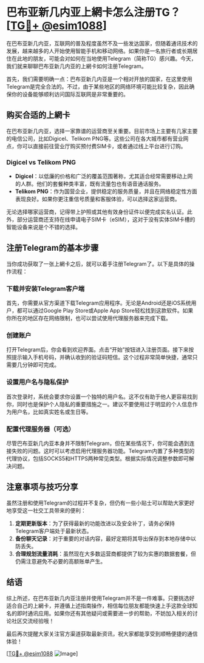 # 巴布亚新几内亚上網卡怎么注册TG？[[TG💪+ @esim1088](https://t.me/s/esim1088)]

在巴布亚新几内亚，互联网的普及程度虽然不及一些发达国家，但随着通讯技术的发展，越来越多的人开始使用智能手机和移动网络。如果你是一名旅行者或长期居住在此地的朋友，可能会对如何在当地使用Telegram（简称TG）感兴趣。今天，我们就来聊聊巴布亚新几内亚的上網卡如何注册Telegram。

首先，我们需要明确一点：巴布亚新几内亚是一个相对开放的国家，在这里使用Telegram是完全合法的。不过，由于某些地区的网络环境可能比较复杂，因此确保你的设备能够顺利访问国际互联网是非常重要的。

## 购买合适的上網卡

在巴布亚新几内亚，选择一家靠谱的运营商至关重要。目前市场上主要有几家主要的电信公司，比如Digicel、Telikom PNG等。这些公司在各大城市都有营业网点，你可以直接前往营业厅购买预付费SIM卡，或者通过线上平台进行订购。

### Digicel vs Telikom PNG

- **Digicel**：以低廉的价格和广泛的覆盖范围著称，尤其适合经常需要移动上网的人群。他们的套餐种类丰富，既有流量包也有语音通话服务。
- **Telikom PNG**：作为国营企业，提供稳定的服务质量，并且在网络稳定性方面表现良好。如果你更注重信号质量和客服体验，可以选择这家运营商。

无论选择哪家运营商，记得带上护照或其他有效身份证件以便完成实名认证。此外，部分运营商还支持在线申请电子SIM卡（eSIM），这对于没有实体SIM卡槽的智能设备来说是个不错的选择。

## 注册Telegram的基本步骤

当你成功获取了一张上網卡之后，就可以着手注册Telegram了。以下是具体的操作流程：

### 下载并安装Telegram客户端

首先，你需要从官方渠道下载Telegram应用程序。无论是Android还是iOS系统用户，都可以通过Google Play Store或Apple App Store轻松找到这款软件。如果你所在的地区存在网络限制，也可以尝试使用代理服务器来完成下载。

### 创建账户

打开Telegram后，你会看到欢迎界面。点击“开始”按钮进入注册页面。接下来按照提示输入手机号码，并确认收到的验证码短信。这个过程非常简单快捷，通常只需要几分钟即可完成。

### 设置用户名与隐私保护

首次登录时，系统会要求你设置一个独特的用户名。这不仅有助于他人更容易找到你，同时也是保护个人隐私的重要措施之一。建议不要使用过于明显的个人信息作为用户名，比如真实姓名或生日等。

### 配置代理服务器（可选）

尽管巴布亚新几内亚本身并不限制Telegram，但在某些情况下，你可能会遇到连接失败的问题。这时可以考虑启用代理服务器功能。Telegram内置了多种类型的代理协议，包括SOCKS5和HTTPS两种常见类型。根据实际情况调整参数即可解决问题。

## 注意事项与技巧分享

虽然注册和使用Telegram的过程并不复杂，但仍有一些小贴士可以帮助大家更好地享受这一社交工具带来的便利：

1. **定期更新版本**：为了获得最新的功能改进以及安全补丁，请务必保持Telegram客户端处于最新状态。
2. **备份聊天记录**：对于重要的对话内容，最好定期将其导出保存到本地存储中以防丢失。
3. **合理规划流量消耗**：虽然现在大多数运营商都提供了较为实惠的数据套餐，但仍需注意避免不必要的高额账单产生。

## 结语

综上所述，在巴布亚新几内亚注册并使用Telegram并不是一件难事。只要挑选好适合自己的上網卡，并遵循上述指南操作，相信每位朋友都能快速上手这款全球知名的即时通讯应用。如果你还有其他疑问或需要进一步的帮助，不妨加入相关的讨论社区交流经验哦！

最后再次提醒大家关注官方渠道获取最新资讯，祝大家都能享受到顺畅便捷的通信体验！

[[TG💪+ @esim1088](https://t.me/s/esim1088) ![Image](https://i.postimg.cc/4NQfJmqS/Snipaste-2025-05-13-00-14-12.png)]
